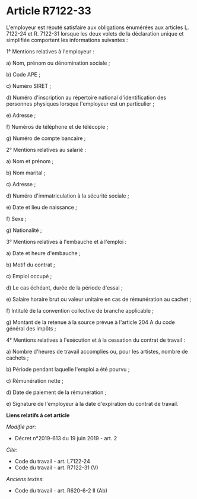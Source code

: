 # Article R7122-33

L'employeur est réputé satisfaire aux obligations énumérées aux articles L. 7122-24 et R. 7122-31 lorsque les deux volets de
la déclaration unique et simplifiée comportent les informations suivantes :

1° Mentions relatives à l'employeur :

a) Nom, prénom ou dénomination sociale ;

b) Code APE ;

c) Numéro SIRET ;

d) Numéro d'inscription au répertoire national d'identification des personnes physiques lorsque l'employeur est un
particulier ;

e) Adresse ;

f) Numéros de téléphone et de télécopie ;

g) Numéro de compte bancaire ;

2° Mentions relatives au salarié :

a) Nom et prénom ;

b) Nom marital ;

c) Adresse ;

d) Numéro d'immatriculation à la sécurité sociale ;

e) Date et lieu de naissance ;

f) Sexe ;

g) Nationalité ;

3° Mentions relatives à l'embauche et à l'emploi :

a) Date et heure d'embauche ;

b) Motif du contrat ;

c) Emploi occupé ;

d) Le cas échéant, durée de la période d'essai ;

e) Salaire horaire brut ou valeur unitaire en cas de rémunération au cachet ;

f) Intitulé de la convention collective de branche applicable ;

g) Montant de la retenue à la source prévue à l'article 204 A du code général des impôts ;

4° Mentions relatives à l'exécution et à la cessation du contrat de travail :

a) Nombre d'heures de travail accomplies ou, pour les artistes, nombre de cachets ;

b) Période pendant laquelle l'emploi a été pourvu ;

c) Rémunération nette ;

d) Date de paiement de la rémunération ;

e) Signature de l'employeur à la date d'expiration du contrat de travail.

**Liens relatifs à cet article**

_Modifié par_:

  - Décret n°2019-613 du 19 juin 2019 - art. 2

_Cite_:

  - Code du travail - art. L7122-24
  - Code du travail - art. R7122-31 (V)

_Anciens textes_:

  - Code du travail - art. R620-6-2 II (Ab)
